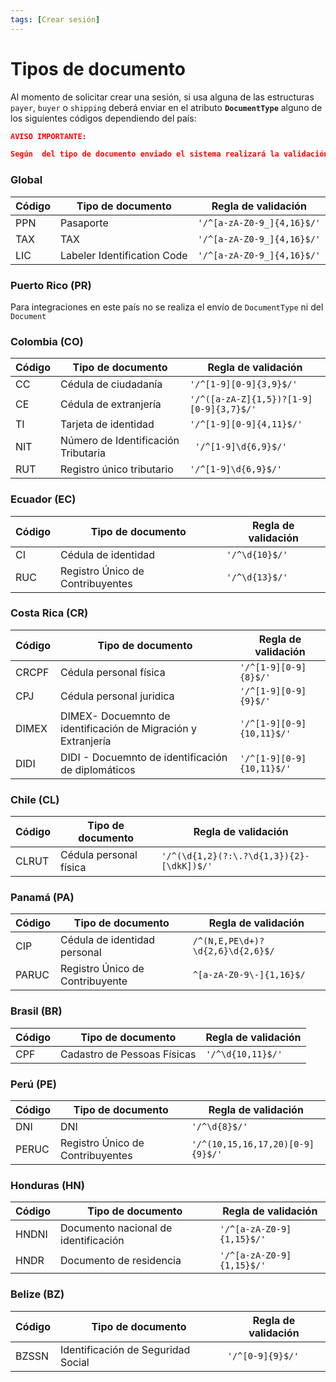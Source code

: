 ```yaml
---
tags: [Crear sesión]
---
```



# Tipos de documento

Al momento de solicitar crear una sesión, si usa alguna de las estructuras `payer`, `buyer` o `shipping` deberá enviar en el atributo **`DocumentType`** alguno de los siguientes códigos  dependiendo del país:

```json
AVISO IMPORTANTE:

Según  del tipo de documento enviado el sistema realizará la validación basado en  expresiones regulares
```


### Global


Código| Tipo de documento | Regla de validación
---------|----------|----------
 PPN	 | Pasaporte | `'/^[a-zA-Z0-9_]{4,16}$/'`
 TAX | TAX | `'/^[a-zA-Z0-9_]{4,16}$/'`
 LIC | Labeler Identification Code | `'/^[a-zA-Z0-9_]{4,16}$/'`

### Puerto Rico (PR)

Para integraciones en este país no se realiza el envío de `DocumentType` ni del `Document`

### Colombia (CO)

Código| Tipo de documento | Regla de validación
---------|---------- |----------
 CC | Cédula de ciudadanía  | `'/^[1-9][0-9]{3,9}$/'`
 CE | Cédula de extranjería | `'/^([a-zA-Z]{1,5})?[1-9][0-9]{3,7}$/'`
 TI | Tarjeta de identidad| `'/^[1-9][0-9]{4,11}$/'`
 NIT | Número de Identificación Tributaria|` '/^[1-9]\d{6,9}$/'`
 RUT | Registro único tributario| `'/^[1-9]\d{6,9}$/'`

### Ecuador (EC)
Código| Tipo de documento | Regla de validación
---------|----------|---------
 CI | Cédula de identidad|`'/^\d{10}$/'`
 RUC | Registro Único de Contribuyentes|`'/^\d{13}$/'`


### Costa Rica (CR)

Código| Tipo de documento | Regla de validación
---------|----------|------------
 CRCPF | Cédula personal física |`'/^[1-9][0-9]{8}$/'`
 CPJ | Cédula personal juridica |`'/^[1-9][0-9]{9}$/'`
 DIMEX | DIMEX- Docuemnto de identificación de Migración y Extranjería|`'/^[1-9][0-9]{10,11}$/'`
  DIDI | DIDI - Docuemnto de identificación de diplomáticos|`'/^[1-9][0-9]{10,11}$/'`

### Chile (CL)

Código| Tipo de documento | Regla de validación
---------|----------|------------
 CLRUT | Cédula personal física |`'/^(\d{1,2}(?:\.?\d{1,3}){2}-[\dkK])$/'`


### Panamá (PA)

Código| Tipo de documento| Regla de validación
---------|----------|------------
 CIP | Cédula de identidad personal| `/^(N,E,PE\d+)?\d{2,6}\d{2,6}$/`
 PARUC | Registro Único de Contribuyente| `^[a-zA-Z0-9\-]{1,16}$/`

### Brasil (BR)

 Código| Tipo de documento| Regla de validación
---------|----------|------------
 CPF | Cadastro de Pessoas Físicas|`'/^\d{10,11}$/'`


### Perú (PE)

  Código| Tipo de documento| Regla de validación
---------|----------|------------
 DNI | DNI|`'/^\d{8}$/'`
  PERUC | Registro Único de Contribuyentes|`'/^(10,15,16,17,20)[0-9]{9}$/'`

### Honduras (HN)

 Código| Tipo de documento| Regla de validación
---------|----------|------------
 HNDNI | Documento nacional de identificación|`'/^[a-zA-Z0-9]{1,15}$/'`
  HNDR | Documento de residencia|`'/^[a-zA-Z0-9]{1,15}$/'`

### Belize (BZ)

 Código| Tipo de documento| Regla de validación
---------|----------|------------
 BZSSN | Identificación de Seguridad Social|`'/^[0-9]{9}$/'`
